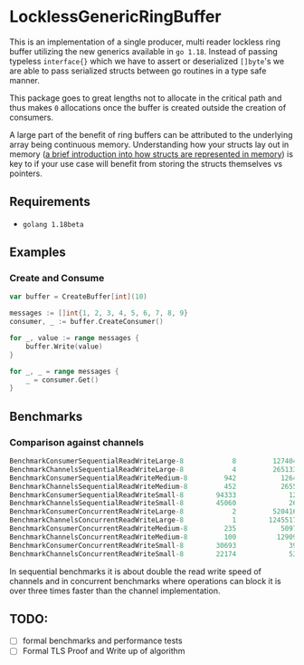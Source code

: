 # LocklessGenericRingBuffer

This is an implementation of a single producer, multi reader lockless ring buffer utilizing the new generics available in 
`go 1.18`. Instead of passing typeless `interface{}` which we have to assert or deserialized `[]byte`'s we are able to 
pass serialized structs between go routines in a type safe manner.

This package goes to great lengths not to allocate in the critical path and thus makes `0` allocations once the buffer is 
created outside the creation of consumers. 

A large part of the benefit of ring buffers can be attributed to the underlying array being continuous memory. 
Understanding how your structs lay out in memory 
([a brief introduction into how structs are represented in memory](https://research.swtch.com/godata)) is key to if your 
use case will benefit from storing the structs themselves vs pointers. 

## Requirements
- `golang 1.18beta`

## Examples

### Create and Consume 
```go
var buffer = CreateBuffer[int](10)

messages := []int{1, 2, 3, 4, 5, 6, 7, 8, 9}
consumer, _ := buffer.CreateConsumer()

for _, value := range messages {
	buffer.Write(value)
}

for _, _ = range messages {
	_ = consumer.Get()
}
```

## Benchmarks 

### Comparison against channels 
```sql
BenchmarkConsumerSequentialReadWriteLarge-8            8         127404589 ns/op            1060 B/op          4 allocs/op
BenchmarkChannelsSequentialReadWriteLarge-8            4         265133938 ns/op             898 B/op          1 allocs/op
BenchmarkConsumerSequentialReadWriteMedium-8         942           1264458 ns/op            1060 B/op          4 allocs/op
BenchmarkChannelsSequentialReadWriteMedium-8         452           2655275 ns/op             896 B/op          1 allocs/op
BenchmarkConsumerSequentialReadWriteSmall-8        94333             12593 ns/op            1060 B/op          4 allocs/op
BenchmarkChannelsSequentialReadWriteSmall-8        45060             26648 ns/op             896 B/op          1 allocs/op
BenchmarkConsumerConcurrentReadWriteLarge-8            2         520416396 ns/op        492003812 B/op        65 allocs/op
BenchmarkChannelsConcurrentReadWriteLarge-8            1        1245517208 ns/op        492002264 B/op        59 allocs/op
BenchmarkConsumerConcurrentReadWriteMedium-8         235           5097063 ns/op         4102692 B/op         37 allocs/op
BenchmarkChannelsConcurrentReadWriteMedium-8         100          12909553 ns/op         4102507 B/op         33 allocs/op
BenchmarkConsumerConcurrentReadWriteSmall-8        30693             39371 ns/op           26424 B/op         21 allocs/op
BenchmarkChannelsConcurrentReadWriteSmall-8        22174             53359 ns/op           26241 B/op         17 allocs/op
```

In sequential benchmarks it is about double the read write speed of channels and in concurrent benchmarks where 
operations can block it is over three times faster than the channel implementation. 

## TODO:
- [ ] formal benchmarks and performance tests
- [ ] Formal TLS Proof and Write up of algorithm
